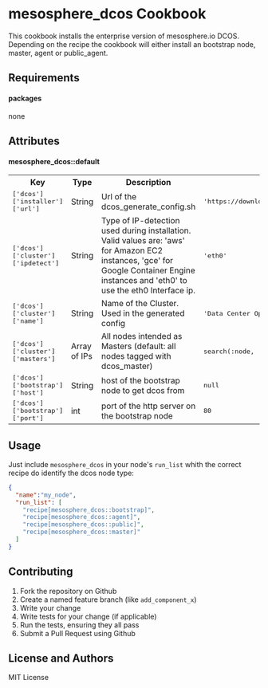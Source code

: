 mesosphere_dcos Cookbook
========================

This cookbook installs the enterprise version of mesosphere.io DCOS.
Depending on the recipe the cookbook will either install an bootstrap node, master, agent or public_agent.

Requirements
------------

#### packages

none

Attributes
----------

#### mesosphere_dcos::default
<table>
  <tr>
    <th>Key</th>
    <th>Type</th>
    <th>Description</th>
    <th>Default</th>
  </tr>
  <tr>
    <td><tt>['dcos']['installer']['url']</tt></td>
    <td>String</td>
    <td>Url of the dcos_generate_config.sh</td>
    <td><tt>'https://downloads.dcos.io/dcos/EarlyAccess/dcos_generate_config.sh'</tt></td>
  </tr>
  <tr>
    <td><tt>['dcos']['cluster']['ipdetect']</tt></td>
    <td>String</td>
    <td>Type of IP-detection used during installation. Valid values are: 'aws' for Amazon EC2 instances, 'gce' for Google Container Engine instances and 'eth0' to use the eth0 Interface ip.</td>
    <td><tt>'eth0'</tt></td>
  </tr>
  <tr>
    <td><tt>['dcos']['cluster']['name']</tt></td>
    <td>String</td>
    <td>Name of the Cluster. Used in the generated config</td>
    <td><tt>'Data Center Operation System'</tt></td>
  </tr>
  <tr>
    <td><tt>['dcos']['cluster']['masters']</tt></td>
    <td>Array of IPs</td>
    <td>All nodes intended as Masters (default: all nodes tagged with dcos_master)</td>
    <td><tt>search(:node, 'tags:dcos_master')</tt></td>
  </tr>
  <tr>
    <td><tt>['dcos']['bootstrap']['host']</tt></td>
    <td>String</td>
    <td>host of the bootstrap node to get dcos from</td>
    <td><tt>null</tt></td>
  </tr>
  <tr>
    <td><tt>['dcos']['bootstrap']['port']</tt></td>
    <td>int</td>
    <td>port of the http server on the bootstrap node</td>
    <td><tt>80</tt></td>
  </tr>
</table>

Usage
-----

Just include `mesosphere_dcos` in your node's `run_list` whith the correct recipe do identify the dcos node type:

```json
{
  "name":"my_node",
  "run_list": [
    "recipe[mesosphere_dcos::bootstrap]",
    "recipe[mesosphere_dcos::agent]",
    "recipe[mesosphere_dcos::public]",
    "recipe[mesosphere_dcos::master]"
  ]
}
```

Contributing
------------

1. Fork the repository on Github
2. Create a named feature branch (like `add_component_x`)
3. Write your change
4. Write tests for your change (if applicable)
5. Run the tests, ensuring they all pass
6. Submit a Pull Request using Github

License and Authors
-------------------
MIT License
